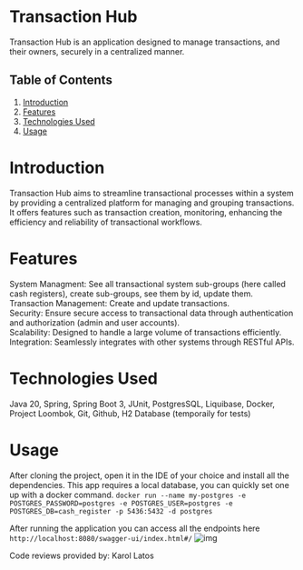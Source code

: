 # Transaction Hub
Transaction Hub is an application designed to manage transactions, and their owners, securely in a centralized manner.

## Table of Contents

1. [Introduction](#introduction)
2. [Features](#features)
3. [Technologies Used](#technologies-used)
4. [Usage](#usage)

# Introduction
Transaction Hub aims to streamline transactional processes within a system by providing a centralized platform for managing and grouping transactions. It offers features such as transaction creation, monitoring, enhancing the efficiency and reliability of transactional workflows.

# Features
System Managment: See all transactional system sub-groups (here called cash registers), create sub-groups, see them by id, update them.\
Transaction Management: Create and update transactions.\
Security: Ensure secure access to transactional data through authentication and authorization (admin and user accounts).\
Scalability: Designed to handle a large volume of transactions efficiently.\
Integration: Seamlessly integrates with other systems through RESTful APIs.

# Technologies Used 
Java 20, Spring, Spring Boot 3, JUnit, PostgresSQL, Liquibase, Docker, Project Loombok, Git, Github, H2 Database (temporaily for tests)

# Usage
After cloning the project, open it in the IDE of your choice and install all the dependencies. 
This app requires a local database, you can quickly set one up with a docker command.
```docker run --name my-postgres -e POSTGRES_PASSWORD=postgres -e POSTGRES_USER=postgres -e POSTGRES_DB=cash_register -p 5436:5432 -d postgres```

After running the application you can access all the endpoints here 
```http://localhost:8080/swagger-ui/index.html#/```
![img](swagger-ui.png)

Code reviews provided by: Karol Latos
